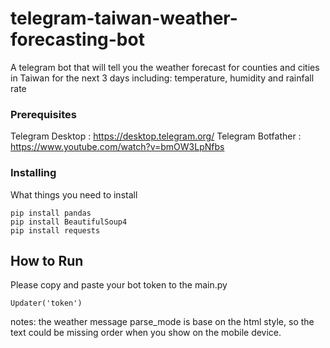 # telegram-taiwan-weather-forecasting-bot

A telegram bot that will tell you the weather forecast for counties and cities in Taiwan for the next 3 days including: temperature, humidity and rainfall rate

### Prerequisites

Telegram Desktop : https://desktop.telegram.org/
Telegram Botfather : https://www.youtube.com/watch?v=bmOW3LpNfbs

### Installing

What things you need to install

```
pip install pandas
pip install BeautifulSoup4
pip install requests
```

## How to Run

Please copy and paste your bot token to the main.py 
```
Updater('token') 
```

notes: the weather message parse_mode is base on the html style, so the text could be missing order when you show on the mobile device.
